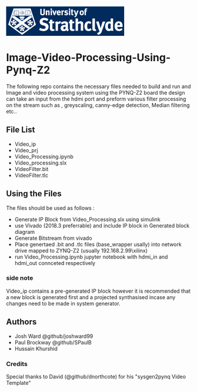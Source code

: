 ![](strathclyde.png)
# Image-Video-Processing-Using-Pynq-Z2
The following repo contains the necessary files needed to build and run and Image and video processing system using the PYNQ-Z2 board the design can take an input from the hdmi port and preform various filter processing on the stream such as , greyscaling, canny-edge detection, Median filtering etc.. 
## File List 
- Video_ip
- Video_prj
- Video_Processing.ipynb
- Video_processing.slx
- VideoFilter.bit
- VideoFilter.tlc
## Using the Files
The files should be used as follows :
- Generate IP Block from Video_Processing.slx using simulink
- use Vivado (2018.3 preferrable) and include IP block in Generated block diagram
- Generate Bitstream from vivado 
- Place genertaed .bit and .tlc files (base_wrapper usally) into network drive mapped to ZYNQ-Z2 (usually 192.168.2.99\xilinx)
- run Video_Processing.ipynb jupyter notebook with hdmi_in and hdmi_out connceted respectively 
### side note
Video_ip contains a pre-generated IP block however it is recommended that a new block is generated first and a projected synthasised incase any changes need to be made in system generator.
## Authors 
- Josh Ward @github/joshward99 
- Paul Brockway @github/SPaulB
- Hussain Khurshid
### Credits
Special thanks to David (@github/dnorthcote) for his "sysgen2pynq Video Template"
